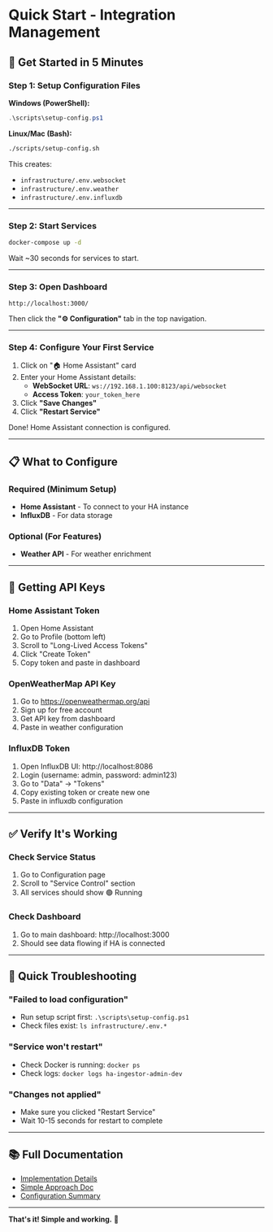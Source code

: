 # Quick Start - Integration Management

## 🚀 Get Started in 5 Minutes

### Step 1: Setup Configuration Files

**Windows (PowerShell):**
```powershell
.\scripts\setup-config.ps1
```

**Linux/Mac (Bash):**
```bash
./scripts/setup-config.sh
```

This creates:
- `infrastructure/.env.websocket`
- `infrastructure/.env.weather`
- `infrastructure/.env.influxdb`

---

### Step 2: Start Services

```bash
docker-compose up -d
```

Wait ~30 seconds for services to start.

---

### Step 3: Open Dashboard

```
http://localhost:3000/
```

Then click the **"⚙️ Configuration"** tab in the top navigation.

---

### Step 4: Configure Your First Service

1. Click on "🏠 Home Assistant" card
2. Enter your Home Assistant details:
   - **WebSocket URL**: `ws://192.168.1.100:8123/api/websocket`
   - **Access Token**: `your_token_here`
3. Click **"Save Changes"**
4. Click **"Restart Service"**

Done! Home Assistant connection is configured.

---

## 📋 What to Configure

### Required (Minimum Setup)
- **Home Assistant** - To connect to your HA instance
- **InfluxDB** - For data storage

### Optional (For Features)
- **Weather API** - For weather enrichment

---

## 🔑 Getting API Keys

### Home Assistant Token
1. Open Home Assistant
2. Go to Profile (bottom left)
3. Scroll to "Long-Lived Access Tokens"
4. Click "Create Token"
5. Copy token and paste in dashboard

### OpenWeatherMap API Key
1. Go to https://openweathermap.org/api
2. Sign up for free account
3. Get API key from dashboard
4. Paste in weather configuration

### InfluxDB Token
1. Open InfluxDB UI: http://localhost:8086
2. Login (username: admin, password: admin123)
3. Go to "Data" → "Tokens"
4. Copy existing token or create new one
5. Paste in influxdb configuration

---

## ✅ Verify It's Working

### Check Service Status
1. Go to Configuration page
2. Scroll to "Service Control" section
3. All services should show 🟢 Running

### Check Dashboard
1. Go to main dashboard: http://localhost:3000
2. Should see data flowing if HA is connected

---

## 🐛 Quick Troubleshooting

### "Failed to load configuration"
- Run setup script first: `.\scripts\setup-config.ps1`
- Check files exist: `ls infrastructure/.env.*`

### "Service won't restart"
- Check Docker is running: `docker ps`
- Check logs: `docker logs ha-ingestor-admin-dev`

### "Changes not applied"
- Make sure you clicked "Restart Service"
- Wait 10-15 seconds for restart to complete

---

## 📚 Full Documentation

- [Implementation Details](INTEGRATION_MANAGEMENT_IMPLEMENTATION.md)
- [Simple Approach Doc](SIMPLE_INTEGRATION_MANAGEMENT.md)
- [Configuration Summary](CONFIGURATION_MANAGEMENT_SUMMARY.md)

---

**That's it! Simple and working.** 🎉

